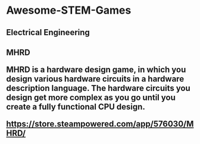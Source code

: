 # Awesome-STEM-Games

<h2>Electrical Engineering<h2>

<B>MHRD</B>

MHRD is a hardware design game, in which you design various hardware circuits in a hardware description language. The hardware circuits you design get more complex as you go until you create a fully functional CPU design.

https://store.steampowered.com/app/576030/MHRD/
